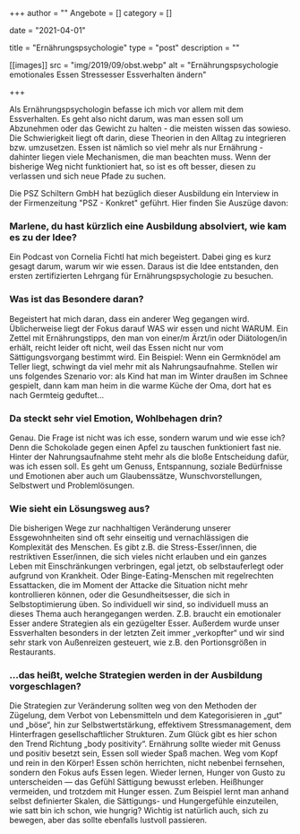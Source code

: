 +++
author = ""
Angebote = []
category = []

date = "2021-04-01"

title = "Ernährungspsychologie"
type = "post"
description = ""

[[images]]
    src = "img/2019/09/obst.webp" 
    alt = "Ernährungspsychologie emotionales Essen Stressesser Essverhalten ändern"



+++


Als Ernährungspsychologin befasse ich mich vor allem mit dem Essverhalten. Es geht also nicht darum, was man essen soll um Abzunehmen oder das Gewicht zu halten - die meisten wissen das sowieso. Die Schwierigkeit liegt oft darin, diese Theorien in den Alltag zu integrieren bzw. umzusetzen. Essen ist nämlich so viel mehr als nur Ernährung - dahinter liegen viele Mechanismen, die man beachten muss. Wenn der bisherige Weg nicht funktioniert hat, so ist es oft besser, diesen zu verlassen und sich neue Pfade zu suchen. 

Die PSZ Schiltern GmbH hat bezüglich dieser Ausbildung ein Interview in der Firmenzeitung "PSZ - Konkret" geführt. Hier finden Sie Auszüge davon:

### Marlene, du hast kürzlich eine Ausbildung absolviert, wie kam es zu der Idee? 
Ein Podcast von Cornelia Fichtl hat mich begeistert. Dabei ging es kurz gesagt darum, warum wir wie essen. Daraus ist die Idee entstanden, den ersten zertifizierten Lehrgang für Ernährungspsychologie zu besuchen. 
### Was ist das Besondere daran? 
Begeistert hat mich daran, dass ein anderer Weg gegangen wird. Üblicherweise liegt der Fokus 
darauf WAS wir essen und nicht WARUM. Ein Zettel mit Ernährungstipps, den man von einer/m Ärzt/in oder Diätologen/in erhält, reicht leider oft nicht, weil das Essen nicht nur vom Sättigungsvorgang bestimmt wird. Ein Beispiel: Wenn ein Germknödel am Teller liegt, schwingt da 
viel mehr mit als Nahrungsaufnahme. Stellen wir uns folgendes Szenario vor: als Kind hat man im Winter draußen im Schnee gespielt, dann kam man heim in die warme Küche der Oma, dort hat es 
nach Germteig geduftet... 
### Da steckt sehr viel Emotion, Wohlbehagen drin? 
Genau. Die Frage ist nicht was ich esse, sondern warum und wie esse ich? Denn die Schokolade gegen einen Apfel zu tauschen funktioniert fast nie. Hinter der Nahrungsaufnahme steht mehr als 
die bloße Entscheidung dafür, was ich essen soll. Es geht um Genuss, Entspannung, soziale Bedürfnisse und Emotionen aber auch um Glaubenssätze, Wunschvorstellungen, Selbstwert und Problemlösungen. 
### Wie sieht ein Lösungsweg aus? 
Die bisherigen Wege zur nachhaltigen Veränderung unserer Essgewohnheiten sind oft sehr 
einseitig und vernachlässigen die Komplexität des Menschen. Es gibt z.B. die Stress-Esser/innen, die restriktiven Esser/innen, die sich vieles nicht erlauben und ein ganzes Leben mit Einschränkungen verbringen, egal jetzt, ob selbstauferlegt oder aufgrund von Krankheit. Oder Binge-Eating-Menschen mit regelrechten Essattacken, die im Moment der Attacke die Situation nicht mehr kontrollieren können, oder die Gesundheitsesser, die sich in Selbstoptimierung üben. So individuell wir sind, so individuell muss an dieses Thema auch herangegangen werden. 
Z.B. braucht ein emotionaler Esser andere Strategien als ein gezügelter Esser. Außerdem wurde unser Essverhalten besonders in der letzten Zeit immer „verkopfter“ und wir sind sehr stark von Außenreizen gesteuert, wie z.B. den Portionsgrößen in Restaurants. 
### …das heißt, welche Strategien werden in der Ausbildung vorgeschlagen?
Die Strategien zur Veränderung sollten weg von den Methoden der Zügelung, dem Verbot von Lebensmitteln und dem Kategorisieren in „gut“ und „böse“, hin zur Selbstwertstärkung, effektivem Stressmanagement, dem Hinterfragen gesellschaftlicher Strukturen. Zum Glück gibt es hier schon den Trend Richtung „body positivity“. Ernährung sollte wieder mit Genuss und positiv besetzt sein, Essen soll wieder Spaß machen. Weg vom Kopf und rein in den Körper! Essen schön herrichten, nicht nebenbei fernsehen, sondern den Fokus aufs Essen legen. Wieder lernen, Hunger von Gusto zu unterscheiden — das Gefühl Sättigung bewusst erleben. Heißhunger vermeiden, und trotzdem mit Hunger essen. Zum Beispiel lernt man anhand selbst definierter Skalen, die Sättigungs- und Hungergefühle einzuteilen, wie satt bin ich schon, wie hungrig? Wichtig ist natürlich auch, sich zu bewegen, aber das sollte ebenfalls lustvoll passieren. 

